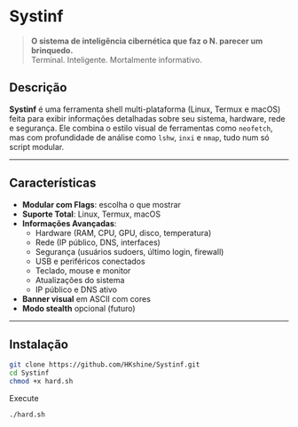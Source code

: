 # Systinf

> **O sistema de inteligência cibernética que faz o N. parecer um brinquedo.**  
> Terminal. Inteligente. Mortalmente informativo.

## Descrição

**Systinf** é uma ferramenta shell multi-plataforma (Linux, Termux e macOS) feita para exibir informações detalhadas sobre seu sistema, hardware, rede e segurança. Ele combina o estilo visual de ferramentas como `neofetch`, mas com profundidade de análise como `lshw`, `inxi` e `nmap`, tudo num só script modular.

---

## Características

- **Modular com Flags**: escolha o que mostrar
- **Suporte Total**: Linux, Termux, macOS
- **Informações Avançadas**:
  - Hardware (RAM, CPU, GPU, disco, temperatura)
  - Rede (IP público, DNS, interfaces)
  - Segurança (usuários sudoers, último login, firewall)
  - USB e periféricos conectados
  - Teclado, mouse e monitor
  - Atualizações do sistema
  - IP público e DNS ativo
- **Banner visual** em ASCII com cores
- **Modo stealth** opcional (futuro)

---

## Instalação

```bash
git clone https://github.com/HKshine/Systinf.git 
cd Systinf
chmod +x hard.sh
````
Execute 
```
./hard.sh
```

